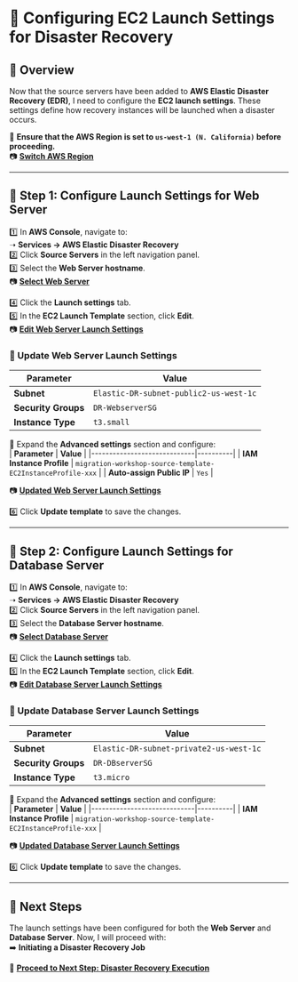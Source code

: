 # **🔹 Configuring EC2 Launch Settings for Disaster Recovery**

## **📌 Overview**
Now that the source servers have been added to **AWS Elastic Disaster Recovery (EDR)**, I need to configure the **EC2 launch settings**. These settings define how recovery instances will be launched when a disaster occurs.

📌 **Ensure that the AWS Region is set to `us-west-1 (N. California)` before proceeding.**  
📷 **[Switch AWS Region](./images/changed-region2.png)**  

---

## **📍 Step 1: Configure Launch Settings for Web Server**
1️⃣ In **AWS Console**, navigate to:  
   ➝ **Services → AWS Elastic Disaster Recovery**  
2️⃣ Click **Source Servers** in the left navigation panel.  
3️⃣ Select the **Web Server hostname**.  
📷 **[Select Web Server](./images/select-dr-ws.png)**  

4️⃣ Click the **Launch settings** tab.  
5️⃣ In the **EC2 Launch Template** section, click **Edit**.  
📷 **[Edit Web Server Launch Settings](./images/edit-ws-launch-settings.png)**  

### **🔹 Update Web Server Launch Settings**
| **Parameter**         | **Value** |
|----------------------|----------|
| **Subnet**           | `Elastic-DR-subnet-public2-us-west-1c` |
| **Security Groups**  | `DR-WebserverSG` |
| **Instance Type**    | `t3.small` |

📌 Expand the **Advanced settings** section and configure:  
| **Parameter**                | **Value** |
|-----------------------------|----------|
| **IAM Instance Profile**     | `migration-workshop-source-template-EC2InstanceProfile-xxx` |
| **Auto-assign Public IP**    | `Yes` |

📷 **[Updated Web Server Launch Settings](./images/ws-launch-settings.png)**  

6️⃣ Click **Update template** to save the changes.

---

## **📍 Step 2: Configure Launch Settings for Database Server**
1️⃣ In **AWS Console**, navigate to:  
   ➝ **Services → AWS Elastic Disaster Recovery**  
2️⃣ Click **Source Servers** in the left navigation panel.  
3️⃣ Select the **Database Server hostname**.  
📷 **[Select Database Server](./images/select-dr-db.png)**  

4️⃣ Click the **Launch settings** tab.  
5️⃣ In the **EC2 Launch Template** section, click **Edit**.  
📷 **[Edit Database Server Launch Settings](./images/edit-db-launch-settings.png)**  

### **🔹 Update Database Server Launch Settings**
| **Parameter**         | **Value** |
|----------------------|----------|
| **Subnet**           | `Elastic-DR-subnet-private2-us-west-1c` |
| **Security Groups**  | `DR-DBserverSG` |
| **Instance Type**    | `t3.micro` |

📌 Expand the **Advanced settings** section and configure:  
| **Parameter**                | **Value** |
|-----------------------------|----------|
| **IAM Instance Profile**     | `migration-workshop-source-template-EC2InstanceProfile-xxx` |

📷 **[Updated Database Server Launch Settings](./images/ws-launch-settings.png)**  

6️⃣ Click **Update template** to save the changes.

---

## **🚀 Next Steps**
The launch settings have been configured for both the **Web Server** and **Database Server**. Now, I will proceed with:  
➡️ **Initiating a Disaster Recovery Job**  

📌 **[Proceed to Next Step: Disaster Recovery Execution](./elastic-disaster-recovery-testing.md)**  
